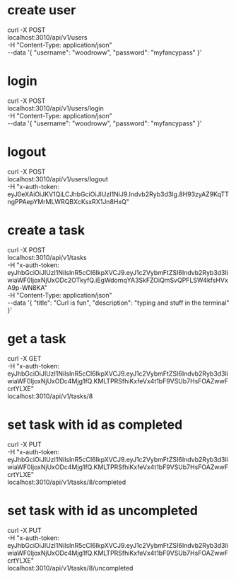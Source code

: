 
# create user

curl -X POST \
localhost:3010/api/v1/users \
-H "Content-Type: application/json" \
--data '{ "username": "woodroww", "password": "myfancypass" }'

# login

curl -X POST \
localhost:3010/api/v1/users/login \
-H "Content-Type: application/json" \
--data '{ "username": "woodroww", "password": "myfancypass" }'

# logout

curl -X POST \
localhost:3010/api/v1/users/logout \
-H "x-auth-token: eyJ0eXAiOiJKV1QiLCJhbGciOiJIUzI1NiJ9.Indvb2Ryb3d3Ig.8H93zyAZ9KqTTngPPAepYMrMLWRQBXcKsxRX1Jn8HxQ"

# create a task

curl -X POST \
localhost:3010/api/v1/tasks \
-H "x-auth-token: eyJhbGciOiJIUzI1NiIsInR5cCI6IkpXVCJ9.eyJ1c2VybmFtZSI6Indvb2Ryb3d3IiwiaWF0IjoxNjUxODc2OTkyfQ.iEgWdomqYA3SkFZOiQmSvQPFLSW4kfsHVxA9p-WN8KA" \
-H "Content-Type: application/json" \
--data '{ "title": "Curl is fun", "description": "typing and stuff in the terminal" }'

# get a task

curl -X GET \
-H "x-auth-token: eyJhbGciOiJIUzI1NiIsInR5cCI6IkpXVCJ9.eyJ1c2VybmFtZSI6Indvb2Ryb3d3IiwiaWF0IjoxNjUxODc4Mjg1fQ.KMLTPRSfhiKxfeVx4t1bF9VSUb7HsFOAZwwFcrtYLXE" \
localhost:3010/api/v1/tasks/8

# set task with id as completed

curl -X PUT \
-H "x-auth-token: eyJhbGciOiJIUzI1NiIsInR5cCI6IkpXVCJ9.eyJ1c2VybmFtZSI6Indvb2Ryb3d3IiwiaWF0IjoxNjUxODc4Mjg1fQ.KMLTPRSfhiKxfeVx4t1bF9VSUb7HsFOAZwwFcrtYLXE" \
localhost:3010/api/v1/tasks/8/completed

# set task with id as uncompleted

curl -X PUT \
-H "x-auth-token: eyJhbGciOiJIUzI1NiIsInR5cCI6IkpXVCJ9.eyJ1c2VybmFtZSI6Indvb2Ryb3d3IiwiaWF0IjoxNjUxODc4Mjg1fQ.KMLTPRSfhiKxfeVx4t1bF9VSUb7HsFOAZwwFcrtYLXE" \
localhost:3010/api/v1/tasks/8/uncompleted




